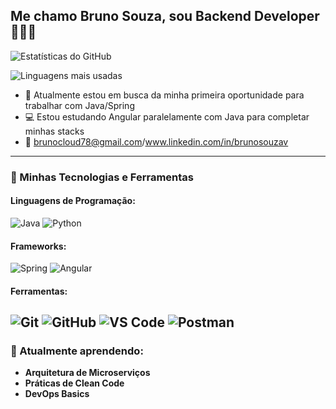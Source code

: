 ## Me chamo Bruno Souza, sou Backend Developer 🧑🏻‍💻
![Estatísticas do GitHub](https://github-readme-stats.vercel.app/api?username=brunosouzav&show_icons=true&theme=radical)

![Linguagens mais usadas](https://github-readme-stats.vercel.app/api/top-langs/?username=brunosouzav&layout=compact&theme=radical)

- 🔭 Atualmente estou em busca da minha primeira oportunidade para trabalhar com Java/Spring
- 💻 Estou estudando Angular paralelamente com Java para completar minhas stacks
- 📩 brunocloud78@gmail.com/www.linkedin.com/in/brunosouzav
---
### 🚀 Minhas Tecnologias e Ferramentas

#### Linguagens de Programação:
![Java](https://img.shields.io/badge/Java-ED8B00?style=for-the-badge&logo=java&logoColor=white)
![Python](https://img.shields.io/badge/Python-3776AB?style=for-the-badge&logo=python&logoColor=white)

#### Frameworks:
![Spring](https://img.shields.io/badge/Spring-6DB33F?style=for-the-badge&logo=spring&logoColor=white)
![Angular](https://img.shields.io/badge/Angular-DD0031?style=for-the-badge&logo=angular&logoColor=white)

#### Ferramentas:
![Git](https://img.shields.io/badge/Git-F05032?style=for-the-badge&logo=git&logoColor=white)
![GitHub](https://img.shields.io/badge/GitHub-181717?style=for-the-badge&logo=github&logoColor=white)
![VS Code](https://img.shields.io/badge/VS_Code-007ACC?style=for-the-badge&logo=visual-studio-code&logoColor=white)
![Postman](https://img.shields.io/badge/Postman-FF6C37?style=for-the-badge&logo=postman&logoColor=white)
---
### 🌱 Atualmente aprendendo:

- **Arquitetura de Microserviços**
- **Práticas de Clean Code**
- **DevOps Basics**




